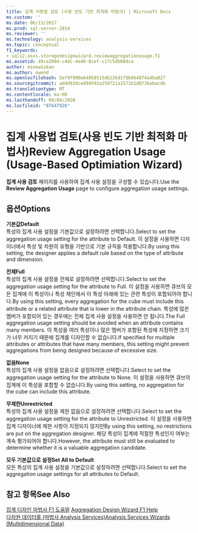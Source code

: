 ```yaml
---
title: 집계 사용법 검토 (사용 빈도 기반 최적화 마법사) | Microsoft Docs
ms.custom: ''
ms.date: 06/13/2017
ms.prod: sql-server-2014
ms.reviewer: ''
ms.technology: analysis-services
ms.topic: conceptual
f1_keywords:
- sql12.asvs.storagedesignwizard.reviewaggregationusage.f1
ms.assetid: 49ce2094-c4dc-4e46-8cef-c17c5db084ca
author: minewiskan
ms.author: owend
ms.openlocfilehash: 5ef9f900e64858515db226d1f9b864874a4ba827
ms.sourcegitcommit: ad4d92dce894592a259721a1571b1d8736abacdb
ms.translationtype: MT
ms.contentlocale: ko-KR
ms.lasthandoff: 08/04/2020
ms.locfileid: "87647926"
---
```

# <a name="review-aggregation-usage-usage-based-optimiation-wizard"></a><span data-ttu-id="58821-102">집계 사용법 검토(사용 빈도 기반 최적화 마법사)</span><span class="sxs-lookup"><span data-stu-id="58821-102">Review Aggregation Usage (Usage-Based Optimiation Wizard)</span></span>
  <span data-ttu-id="58821-103">**집계 사용 검토** 페이지를 사용하여 집계 사용 설정을 구성할 수 있습니다.</span><span class="sxs-lookup"><span data-stu-id="58821-103">Use the **Review Aggregation Usage** page to configure aggregation usage settings.</span></span>  
  
## <a name="options"></a><span data-ttu-id="58821-104">옵션</span><span class="sxs-lookup"><span data-stu-id="58821-104">Options</span></span>  
 <span data-ttu-id="58821-105">**기본값**</span><span class="sxs-lookup"><span data-stu-id="58821-105">**Default**</span></span>  
 <span data-ttu-id="58821-106">특성의 집계 사용 설정을 기본값으로 설정하려면 선택합니다.</span><span class="sxs-lookup"><span data-stu-id="58821-106">Select to set the aggregation usage setting for the attribute to Default.</span></span> <span data-ttu-id="58821-107">이 설정을 사용하면 디자이너에서 특성 및 차원의 유형을 기반으로 기본 규칙을 적용합니다.</span><span class="sxs-lookup"><span data-stu-id="58821-107">By using this setting, the designer applies a default rule based on the type of attribute and dimension.</span></span>  
  
 <span data-ttu-id="58821-108">**전체**</span><span class="sxs-lookup"><span data-stu-id="58821-108">**Full**</span></span>  
 <span data-ttu-id="58821-109">특성의 집계 사용 설정을 전체로 설정하려면 선택합니다.</span><span class="sxs-lookup"><span data-stu-id="58821-109">Select to set the aggregation usage setting for the attribute to Full.</span></span> <span data-ttu-id="58821-110">이 설정을 사용하면 큐브의 모든 집계에 이 특성이나 특성 체인에서 이 특성 아래에 있는 관련 특성이 포함되어야 합니다.</span><span class="sxs-lookup"><span data-stu-id="58821-110">By using this setting, every aggregation for the cube must include this attribute or a related attribute that is lower in the attribute chain.</span></span> <span data-ttu-id="58821-111">특성에 많은 멤버가 포함되어 있는 경우에는 전체 집계 사용 설정을 사용하면 안 됩니다.</span><span class="sxs-lookup"><span data-stu-id="58821-111">The Full aggregation usage setting should be avoided when an attribute contains many members.</span></span> <span data-ttu-id="58821-112">이 특성을 여러 특성이나 많은 멤버가 포함된 특성에 지정하면 크기가 너무 커지기 때문에 집계를 디자인할 수 없습니다.</span><span class="sxs-lookup"><span data-stu-id="58821-112">If specified for multiple attributes or attributes that have many members, this setting might prevent aggregations from being designed because of excessive size.</span></span>  
  
 <span data-ttu-id="58821-113">**없음**</span><span class="sxs-lookup"><span data-stu-id="58821-113">**None**</span></span>  
 <span data-ttu-id="58821-114">특성의 집계 사용 설정을 없음으로 설정하려면 선택합니다.</span><span class="sxs-lookup"><span data-stu-id="58821-114">Select to set the aggregation usage setting for the attribute to None.</span></span> <span data-ttu-id="58821-115">이 설정을 사용하면 큐브의 집계에 이 특성을 포함할 수 없습니다.</span><span class="sxs-lookup"><span data-stu-id="58821-115">By using this setting, no aggregation for the cube can include this attribute.</span></span>  
  
 <span data-ttu-id="58821-116">**무제한**</span><span class="sxs-lookup"><span data-stu-id="58821-116">**Unrestricted**</span></span>  
 <span data-ttu-id="58821-117">특성의 집계 사용 설정을 제한 없음으로 설정하려면 선택합니다.</span><span class="sxs-lookup"><span data-stu-id="58821-117">Select to set the aggregation usage setting for the attribute to Unrestricted.</span></span> <span data-ttu-id="58821-118">이 설정을 사용하면 집계 디자이너에 제한 사항이 지정되지 않지만</span><span class="sxs-lookup"><span data-stu-id="58821-118">By using this setting, no restrictions are put on the aggregation designer.</span></span> <span data-ttu-id="58821-119">해당 특성이 집계에 적절한 특성인지 여부는 계속 평가되어야 합니다.</span><span class="sxs-lookup"><span data-stu-id="58821-119">However, the attribute must still be evaluated to determine whether it is a valuable aggregation candidate.</span></span>  
  
 <span data-ttu-id="58821-120">**모두 기본값으로 설정**</span><span class="sxs-lookup"><span data-stu-id="58821-120">**Set All to Default**</span></span>  
 <span data-ttu-id="58821-121">모든 특성의 집계 사용 설정을 기본값으로 설정하려면 선택합니다.</span><span class="sxs-lookup"><span data-stu-id="58821-121">Select to set the aggregation usage settings for all attributes to Default.</span></span>  
  
## <a name="see-also"></a><span data-ttu-id="58821-122">참고 항목</span><span class="sxs-lookup"><span data-stu-id="58821-122">See Also</span></span>  
 <span data-ttu-id="58821-123">[집계 디자인 마법사 F1 도움말](aggregation-design-wizard-f1-help.md) </span><span class="sxs-lookup"><span data-stu-id="58821-123">[Aggregation Design Wizard F1 Help](aggregation-design-wizard-f1-help.md) </span></span>  
 [<span data-ttu-id="58821-124">다차원 데이터를 &#40;마법사 Analysis Services&#41;</span><span class="sxs-lookup"><span data-stu-id="58821-124">Analysis Services Wizards &#40;Multidimensional Data&#41;</span></span>](analysis-services-wizards-multidimensional-data.md)  
  
  
